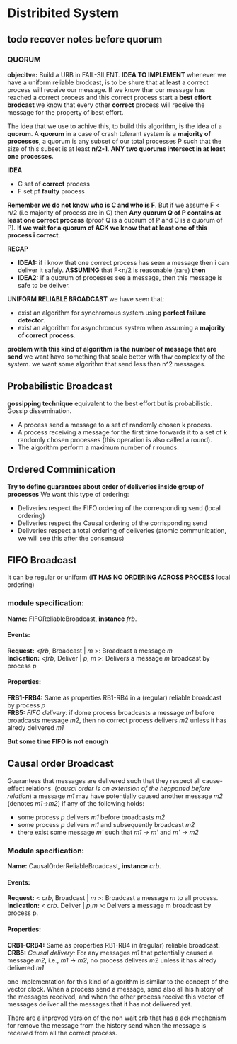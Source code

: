 # Distribited System

## todo recover notes before quorum 


### QUORUM

**objecitve:** Build a URB in FAIL-SILENT. **IDEA TO IMPLEMENT** whenever we have a uniform reliable brodcast, is to be shure that at least a correct process will receive our message. If we know thar our message has reached a correct process and this correct process start a **best effort brodcast** we know that every other **correct** process will receive the message for the property of best effort.

The idea that we use to achive this, to build this algorithm, is the idea of a **quorum**. A **quorum** in a case of crash tolerant system is a **majority of processes**, a quorum is any subset of our total processes P such that the size of this subset is at least **n/2-1**. **ANY two quorums intersect in at least one processes**.

**IDEA**
- C set of **correct** process
- F set pf **faulty** process
  
**Remember we do not know who is C and who is F**. But if we assume F < n/2 (i.e majority of process are in C) then **Any quorum Q of P contains at least one correct process** (proof Q is a quorum of P and C is a quorum of P). **If we wait for a quorum of ACK we know that at least one of this process i correct**.

**RECAP**
- **IDEA1:** if i know that one correct process has seen a message then i can deliver it safely. **ASSUMING** that F<n/2 is reasonable (rare) **then**
- **IDEA2:** if a quorum of processes see a message, then this message is safe to be deliver. 

**UNIFORM RELIABLE BROADCAST** we have seen that:
- exist an algorithm for synchromous system using **perfect failure detector**.
- exist an algorithm for asynchronous system when assuming a **majority of correct process**.

**problem with this kind of algorithm is the number of message that are send** we want havo something that scale better with thw complexity of the system. we want some algorithm that send less than n^2 messages.

## Probabilistic Broadcast
**gossipping technique** equivalent to the best effort but is probabilistic. Gossip dissemination. 
- A process send a message to a set of randomly chosen k process.
- A process receiving a message for the first time forwards it to a set of k randomly chosen processes (this operation is also called a round).
- The algorithm perform a maximum number of r rounds.

## Ordered Comminication
**Try to define guarantees about order of deliveries inside group of processes** We want this type of ordering:
- Deliveries respect the FIFO ordering of the corresponding send (local ordering)
- Deliveries respect the Causal ordering of the corrisponding send
- Deliveries respect a total ordering of deliveries (atomic communication, we will see this after the consensus)

## FIFO Broadcast 
It can be regular or uniform (**IT HAS NO ORDERING ACROSS PROCESS** local ordering)

### **module specification**:
**Name:** FIFOReliableBroadcast, **instance** *frb*.
#### **Events:**
**Request:** <*frb*, Broadcast | *m* >: Broadcast a message *m*  
**Indication:** <*frb*, Deliver | *p*, *m* >: Delivers a message *m* broadcast by process *p*
#### **Properties:**
**FRB1-FRB4:** Same as properties RB1-RB4 in a (regular) reliable broadcast by process *p*  
**FRB5:** *FIFO delivery:* if dome process broadcasts a message *m1* before broadcasts message *m2*, then no correct process delivers *m2* unless it has alredy delivered *m1* 

**But some time FIFO is not enough**

## Causal order Broadcast
Guarantees that messages are delivered such that they respect all cause-effect relations. (*causal order is an extension of the heppaned before relation*) a message *m1* may have potentially caused another message *m2* (denotes *m1*->*m2*) if any of the following holds:
- some process *p* delivers *m1* before broadcasts *m2*
- some process *p* delivers *m1* and subsequently broadcast *m2*
- there exist some message *m'* such that *m1* -> *m'* and *m'* -> *m2*
  
### **Module specification:**
**Name:** CausalOrderReliableBroadcast, **instance** *crb*.
#### **Events:**
**Request:** < *crb*, Broadcast | *m* >: Broadcast a message *m* to all process.
**Indication:** < *crb*. Deliver | *p*,*m* >: Delivers a message m broadcast by process p.
#### **Properties:**
**CRB1-CRB4:** Same as  properties RB1-RB4 in (regular) reliable broadcast.  
**CRB5:** *Causal delivery:* For any messages *m1* that potentially caused a message *m2*, i.e., *m1* -> *m2*, no process delivers *m2* unless it has alredy delivered *m1*

one implementation for this kind of algorithm is similar to the concept of the vector clock. When a process send a message, send also all his history of the messages received, and when the other process receive this vector of messages deliver all the messages that it has not delivered yet.

There are a inproved version of the non wait crb that has a ack mechenism for remove the message from the history send when the message is received from all the correct process.
